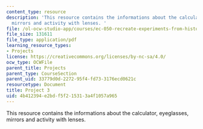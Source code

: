 ```yaml
---
content_type: resource
description: 'This resource contains the informations about the calculator, eyeglasses,
  mirrors and activity with lenses. '
file: /ol-ocw-studio-app/courses/ec-050-recreate-experiments-from-history-inform-the-future-from-the-past-galileo-january-iap-2010/4b412394e2bdf5f215313a4f1057a965_MITEC_050IAP10_pro03.pdf
file_size: 131611
file_type: application/pdf
learning_resource_types:
- Projects
license: https://creativecommons.org/licenses/by-nc-sa/4.0/
ocw_type: OCWFile
parent_title: Projects
parent_type: CourseSection
parent_uid: 33779d0d-2272-95f4-fd73-3176ecd0621c
resourcetype: Document
title: Project 3
uid: 4b412394-e2bd-f5f2-1531-3a4f1057a965
---
```

This resource contains the informations about the calculator, eyeglasses, mirrors and activity with lenses. 